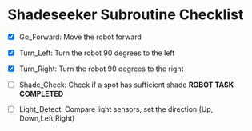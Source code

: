 # Shadeseeker Subroutine Checklist


- [X] Go_Forward: Move the robot forward
- [X] Turn_Left: Turn the robot 90 degrees to the left
- [X] Turn_Right: Turn the robot 90 degrees to the right

- [ ] Shade_Check: Check if a spot has sufficient shade **ROBOT TASK COMPLETED**
- [ ] Light_Detect: Compare light sensors, set the direction (Up, Down,Left,Right)
